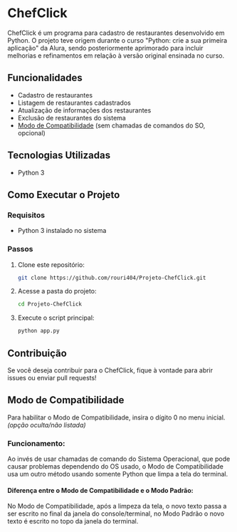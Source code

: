 # ChefClick

ChefClick é um programa para cadastro de restaurantes desenvolvido em Python. O projeto teve origem durante o curso "Python: crie a sua primeira aplicação" da Alura, sendo posteriormente aprimorado para incluir melhorias e refinamentos em relação à versão original ensinada no curso.

## Funcionalidades
- Cadastro de restaurantes
- Listagem de restaurantes cadastrados
- Atualização de informações dos restaurantes
- Exclusão de restaurantes do sistema
- [Modo de Compatibilidade](#modo-de-compatibilidade) (sem chamadas de comandos do SO, opcional)

## Tecnologias Utilizadas
- Python 3

## Como Executar o Projeto

### Requisitos
- Python 3 instalado no sistema

### Passos
1. Clone este repositório:
   ```sh
   git clone https://github.com/rouri404/Projeto-ChefClick.git
   ```
2. Acesse a pasta do projeto:
   ```sh
   cd Projeto-ChefClick
   ```
3. Execute o script principal:
   ```sh
   python app.py
   ```

## Contribuição
Se você deseja contribuir para o ChefClick, fique à vontade para abrir issues ou enviar pull requests!

## Modo de Compatibilidade
Para habilitar o Modo de Compatibilidade, insira o dígito 0 no menu inicial. _(opção oculta/não listada)_

### Funcionamento:
Ao invés de usar chamadas de comando do Sistema Operacional, que pode causar problemas dependendo do OS usado, o Modo de Compatibilidade usa um outro método usando somente Python que limpa a tela do terminal.

#### Diferença entre o Modo de Compatibilidade e o Modo Padrão:
No Modo de Compatibilidade, após a limpeza da tela, o novo texto passa a ser escrito no final da janela do console/terminal, no Modo Padrão o novo texto é escrito no topo da janela do terminal.
